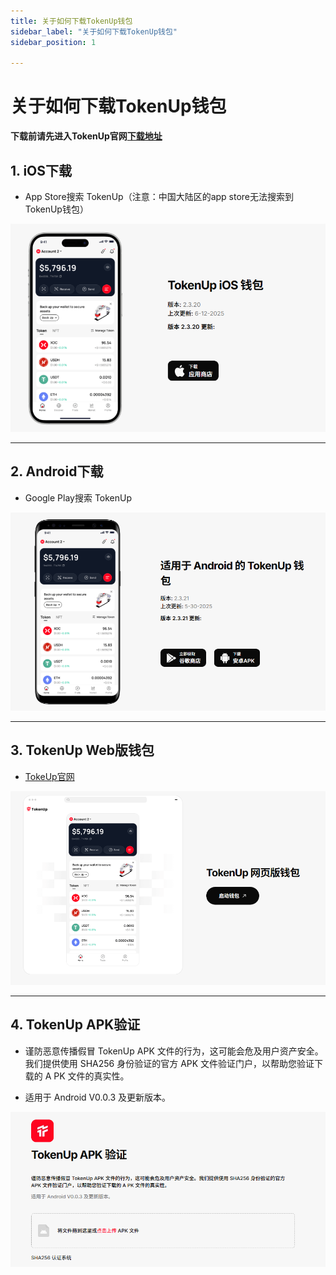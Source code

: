 ```yaml
---
title: 关于如何下载TokenUp钱包
sidebar_label: "关于如何下载TokenUp钱包"
sidebar_position: 1

---
```

# 关于如何下载TokenUp钱包

**下载前请先进入TokenUp官网[下载地址](https://tokenup.org/zh/download/android)**

## 1. iOS下载

   - App Store搜索 TokenUp（注意：中国大陆区的app store无法搜索到TokenUp钱包）

   ![imageios](./imageconfig/imageiOS.png)

---

## 2. Android下载

   - Google Play搜索 TokenUp

   ![imageAndroid](./imageconfig/imageAndroid.png)

---

## 3. TokenUp Web版钱包

   - [TokeUp官网](https://tokenup.org/zh)

   ![imageweb](./imageconfig/imageweb.png)

---

## 4. TokenUp APK验证

   - 谨防恶意传播假冒 TokenUp APK 文件的行为，这可能会危及用户资产安全。我们提供使用 SHA256 身份验证的官方 APK 文件验证门户，以帮助您验证下载的 A PK 文件的真实性。

   - 适用于 Android V0.0.3 及更新版本。
   
   ![imageapk](./imageconfig/imageAPK.png)
